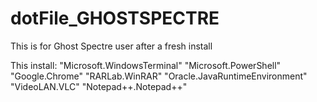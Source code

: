 # dotFile_GHOSTSPECTRE
This is for Ghost Spectre user after a fresh install

This install:
  "Microsoft.WindowsTerminal"
  "Microsoft.PowerShell"
  "Google.Chrome"
  "RARLab.WinRAR"
  "Oracle.JavaRuntimeEnvironment"
  "VideoLAN.VLC"
  "Notepad++.Notepad++"

